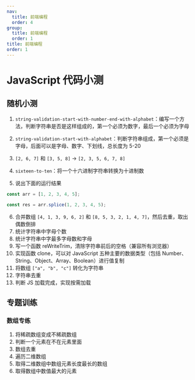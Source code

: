 ```yaml
---
nav:
  title: 前端编程
  order: 4
group:
  title: 前端编程
  order: 1
title: 前端编程
order: 1
---
```


# JavaScript 代码小测

## 随机小测

1. `string-validation-start-with-number-end-with-alphabet`：编写一个方法，判断字符串是否是这样组成的，第一个必须为数字，最后一个必须为字母

2. `string-validation-start-with-alphabet`：判断字符串组成，第一个必须是字母，后面可以是字母、数字、下划线，总长度为 5-20

3. `[2, 6, 7]` 和 `[3, 5, 8]` -> `[2, 3, 5, 6, 7, 8]`

4. `sixteen-to-ten`：将一个十六进制字符串转换为十进制数

5. 说出下面的运行结果

```js
const arr = [1, 2, 3, 4, 5];

const res = arr.splice(1, 2, 3, 4, 5);
```

6. 合并数组 `[4, 1, 3, 9, 6, 2]` 和 `[8, 5, 3, 2, 1, 4, 7]`，然后去重，取出偶数倒排
7. 统计字符串中字母个数
8. 统计字符串中字最多字母数和字母
9. 写一个函数 reWriteTrim，清除字符串前后的空格（兼容所有浏览器）
10. 实现函数 clone，可以对 JavaScript 五种主要的数据类型（包括 Number、String、Object、Array、Boolean）进行值复制
11. 将数组 `["a", "b", "c"]` 转化为字符串
12. 字符串去重
13. 判断 JS 加载完成，实现按需加载

## 专题训练

### 数组专练

1. 将稀疏数组变成不稀疏数组
2. 判断一个元素在不在元素里面
3. 数组去重
4. 遍历二维数组
5. 取得二维数组中数组元素长度最长的数组
6. 取得数组中数值最大的元素
